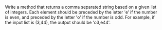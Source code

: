 Write a method that returns a comma separated string based on a given list of integers.
Each element should be preceded by the letter 'e' if the number is even, and preceded by the letter 'o' if the number is odd.
For example, if the input list is (3,44), the output should be 'o3,e44'.